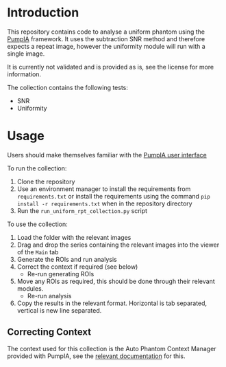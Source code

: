 # Introduction
This repository contains code to analyse a uniform phantom using the [PumpIA](https://github.com/Principle-Five/pumpia) framework.
It uses the subtraction SNR method and therefore expects a repeat image, however the uniformity module will run with a single image.

It is currently not validated and is provided as is, see the license for more information.

The collection contains the following tests:
- SNR
- Uniformity

# Usage

Users should make themselves familiar with the [PumpIA user interface](https://principle-five.github.io/pumpia/usage/user_interface.html)

To run the collection:
1. Clone the repository
2. Use an environment manager to install the requirements from `requirements.txt` or install the requirements using the command `pip install -r requirements.txt` when in the repository directory
3. Run the `run_uniform_rpt_collection.py` script

To use the collection:
1. Load the folder with the relevant images
2. Drag and drop the series containing the relevant images into the viewer of the `Main` tab
3. Generate the ROIs and run analysis
4. Correct the context if required (see below)
    - Re-run generating ROIs
5. Move any ROIs as required, this should be done through their relevant modules.
    - Re-run analysis
6. Copy the results in the relevant format. Horizontal is tab separated, vertical is new line separated.

## Correcting Context

The context used for this collection is the Auto Phantom Context Manager provided with PumpIA, see the [relevant documentation](https://principle-five.github.io/pumpia/usage/user_interface.html) for this.
